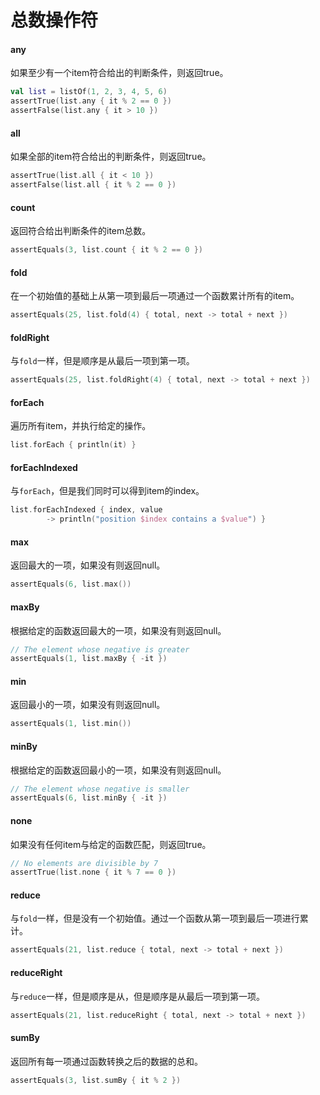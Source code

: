# 总数操作符

#### any

如果至少有一个item符合给出的判断条件，则返回true。

```kotlin
val list = listOf(1, 2, 3, 4, 5, 6)
assertTrue(list.any { it % 2 == 0 })
assertFalse(list.any { it > 10 })
```

#### all

如果全部的item符合给出的判断条件，则返回true。

```kotlin
assertTrue(list.all { it < 10 })
assertFalse(list.all { it % 2 == 0 })
```

#### count

返回符合给出判断条件的item总数。

```kotlin
assertEquals(3, list.count { it % 2 == 0 })
```

#### fold

在一个初始值的基础上从第一项到最后一项通过一个函数累计所有的item。

```kotlin
assertEquals(25, list.fold(4) { total, next -> total + next })
```

#### foldRight

与`fold`一样，但是顺序是从最后一项到第一项。

```kotlin
assertEquals(25, list.foldRight(4) { total, next -> total + next })
```

#### forEach

遍历所有item，并执行给定的操作。

```kotlin
list.forEach { println(it) }
```

#### forEachIndexed

与`forEach`，但是我们同时可以得到item的index。

```kotlin
list.forEachIndexed { index, value
		-> println("position $index contains a $value") }
```

#### max

返回最大的一项，如果没有则返回null。

```kotlin
assertEquals(6, list.max())
```

#### maxBy

根据给定的函数返回最大的一项，如果没有则返回null。

```kotlin
// The element whose negative is greater
assertEquals(1, list.maxBy { -it })
```

#### min

返回最小的一项，如果没有则返回null。

```kotlin
assertEquals(1, list.min())
```

#### minBy

根据给定的函数返回最小的一项，如果没有则返回null。

```kotlin
// The element whose negative is smaller
assertEquals(6, list.minBy { -it })
```

#### none

如果没有任何item与给定的函数匹配，则返回true。

```kotlin
// No elements are divisible by 7
assertTrue(list.none { it % 7 == 0 })
```

#### reduce

与`fold`一样，但是没有一个初始值。通过一个函数从第一项到最后一项进行累计。

```kotlin
assertEquals(21, list.reduce { total, next -> total + next })
```

#### reduceRight

与`reduce`一样，但是顺序是从，但是顺序是从最后一项到第一项。

```kotlin
assertEquals(21, list.reduceRight { total, next -> total + next })
```

#### sumBy

返回所有每一项通过函数转换之后的数据的总和。

```kotlin
assertEquals(3, list.sumBy { it % 2 })
```